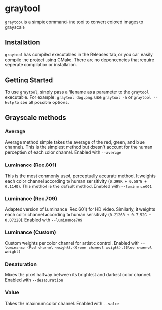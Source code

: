 # graytool
`graytool` is a simple command-line tool to convert colored images to grayscale

## Installation
`graytool` has compiled executables in the Releases tab, or you can easily compile the project using CMake. There are no dependencies that require seperate compilation or installation.

## Getting Started
To use `graytool`, simply pass a filename as a parameter to the `graytool` executable. For example: `graytool dog.png`. use `graytool -h` or `graytool --help` to see all possible options.

## Grayscale methods

### Average
Average method simple takes the average of the red, green, and blue channels. This is the simplest method but doesn't account for the human perception of each color channel. Enabled with `--average`

### Luminance (Rec.601)
This is the most commonly used, perceptually accurate method. It weights each color channel according to human sensitivity (`0.299R + 0.587G + 0.114B`). This method is the default method. Enabled with `--luminance601`

### Luminance (Rec.709)
Adapted version of Luminance (Rec.601) for HD video. Similarly, it weights each color channel according to human sensitivity (`0.2126R + 0.7152G + 0.0722B`). Enabled with `--luminance709`

### Luminance (Custom)
Custom weights per color channel for artistic control. Enabled with `--luminance (Red channel weight),(Green channel weight),(Blue channel weight)`

### Desaturation
Mixes the pixel halfway between its brightest and darkest color channel. Enabled with `--desaturation`

### Value
Takes the maximum color channel. Enabled with `--value`
